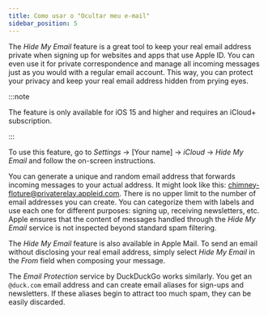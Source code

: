 ```yaml
---
title: Como usar o "Ocultar meu e-mail"
sidebar_position: 5
---
```


The *Hide My Email* feature is a great tool to keep your real email address private when signing up for websites and apps that use Apple ID. You can even use it for private correspondence and manage all incoming messages just as you would with a regular email account. This way, you can protect your privacy and keep your real email address hidden from prying eyes.

:::note

The feature is only available for iOS 15 and higher and requires an iCloud+ subscription.

:::

To use this feature, go to *Settings* → [Your name] → *iCloud* → *Hide My Email* and follow the on-screen instructions.

You can generate a unique and random email address that forwards incoming messages to your actual address. It might look like this: chimney-floture@privaterelay.appleid.com. There is no upper limit to the number of email addresses you can create. You can categorize them with labels and use each one for different purposes: signing up, receiving newsletters, etc. Apple ensures that the content of messages handled through the *Hide My Email* service is not inspected beyond standard spam filtering.

The *Hide My Email* feature is also available in Apple Mail. To send an email without disclosing your real email address, simply select *Hide My Email* in the *From* field when composing your message.

The *Email Protection* service by DuckDuckGo works similarly. You get an `@duck.com` email address and can create email aliases for sign-ups and newsletters. If these aliases begin to attract too much spam, they can be easily discarded.
